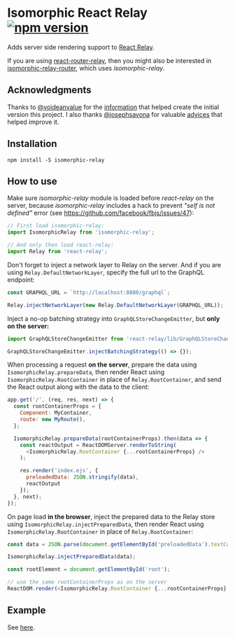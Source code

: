Isomorphic React Relay [![npm version][npm-badge]][npm]
======================
Adds server side rendering support to [React Relay](https://facebook.github.io/relay/).

If you are using [react-router-relay](https://github.com/relay-tools/react-router-relay),
then you might also be interested in
[isomorphic-relay-router](https://github.com/denvned/isomorphic-relay-router),
which uses *isomorphic-relay*.

Acknowledgments
---------------

Thanks to [@voideanvalue](https://github.com/voideanvalue) for the
[information](https://github.com/facebook/relay/issues/36#issuecomment-130402024)
that helped create the initial version this project. I also thanks
[@josephsavona](https://github.com/josephsavona) for valuable
[advices](https://github.com/facebook/relay/issues/589) that helped improve it.

Installation
------------

    npm install -S isomorphic-relay

How to use
----------

Make sure *isomorphic-relay* module is loaded before *react-relay* on the server,
because *isomorphic-relay* includes a hack to prevent *"self is not defined"* error
(see https://github.com/facebook/fbjs/issues/47):
```javascript
// First load isomorphic-relay:
import IsomorphicRelay from 'isomorphic-relay';

// And only then load react-relay:
import Relay from 'react-relay';
```

Don't forget to inject a network layer to Relay on the server.
And if you are using `Relay.DefaultNetworkLayer`, specify the full url to the GraphQL endpoint:
```javascript
const GRAPHQL_URL = `http://localhost:8080/graphql`;

Relay.injectNetworkLayer(new Relay.DefaultNetworkLayer(GRAPHQL_URL));
```

Inject a no-op batching strategy into `GraphQLStoreChangeEmitter`, but **only on the server:**
```javascript
import GraphQLStoreChangeEmitter from 'react-relay/lib/GraphQLStoreChangeEmitter';

GraphQLStoreChangeEmitter.injectBatchingStrategy(() => {});
```

When processing a request **on the server**, prepare the data using `IsomorphicRelay.prepareData`,
then render React using `IsomorphicRelay.RootContainer` in place of `Relay.RootContainer`,
and send the React output along with the data to the client:
```javascript
app.get('/', (req, res, next) => {
  const rootContainerProps = {
    Component: MyContainer,
    route: new MyRoute(),
  };

  IsomorphicRelay.prepareData(rootContainerProps).then(data => {
    const reactOutput = ReactDOMServer.renderToString(
      <IsomorphicRelay.RootContainer {...rootContainerProps} />
    );

    res.render('index.ejs', {
      preloadedData: JSON.stringify(data),
      reactOutput
    });
  }, next);
});
```

On page load **in the browser**, inject the prepared data to the Relay store
using `IsomorphicRelay.injectPreparedData`, then render React using `IsomorphicRelay.RootContainer`
in place of `Relay.RootContainer`:
```javascript
const data = JSON.parse(document.getElementById('preloadedData').textContent);

IsomorphicRelay.injectPreparedData(data);

const rootElement = document.getElementById('root');

// use the same rootContainerProps as on the server
ReactDOM.render(<IsomorphicRelay.RootContainer {...rootContainerProps} />, rootElement);
```

Example
-------
See [here](examples/star-wars).

[npm-badge]: https://img.shields.io/npm/v/isomorphic-relay.svg
[npm]: https://www.npmjs.com/package/isomorphic-relay
